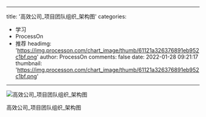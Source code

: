 
---
title: '高效公司_项目团队组织_架构图'
categories: 
 - 学习
 - ProcessOn
 - 推荐
headimg: 'https://img.processon.com/chart_image/thumb/61121a326376891eb952c1bf.png'
author: ProcessOn
comments: false
date: 2022-01-28 09:21:17
thumbnail: 'https://img.processon.com/chart_image/thumb/61121a326376891eb952c1bf.png'
---

<div>   
<img class="thumb" alt="高效公司_项目团队组织_架构图" src="https://img.processon.com/chart_image/thumb/61121a326376891eb952c1bf.png" referrerpolicy="no-referrer">
<p>高效公司_项目团队组织_架构图</p>  
</div>
            